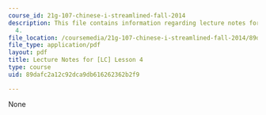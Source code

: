 ```yaml
---
course_id: 21g-107-chinese-i-streamlined-fall-2014
description: This file contains information regarding lecture notes for [LC] lesson
  4.
file_location: /coursemedia/21g-107-chinese-i-streamlined-fall-2014/89dafc2a12c92dca9db616262362b2f9_MIT21G_107F14_Chars4.pdf
file_type: application/pdf
layout: pdf
title: Lecture Notes for [LC] Lesson 4
type: course
uid: 89dafc2a12c92dca9db616262362b2f9

---
```

None